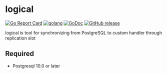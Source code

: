 # logical

[![Go Report Card](https://goreportcard.com/badge/github.com/yanmengfei/logical)](https://goreportcard.com/badge/github.com/yanmengfei/logical)
[![golang](https://img.shields.io/badge/Language-Go-green.svg?style=flat)](https://golang.org)
[![GoDoc](https://godoc.org/github.com/yanmengfei/logical?status.svg)](https://godoc.org/github.com/yanmengfei/logical)
[![GitHub release](https://img.shields.io/github/release/yanmengfei/logical.svg)](https://github.com/yanmengfei/logical/releases)

logical is tool for synchronizing from PostgreSQL to custom handler through replication slot

## Required

- Postgresql 10.0 or later
